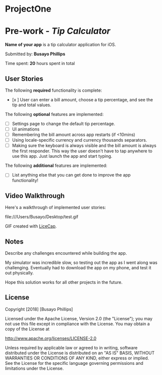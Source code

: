 # ProjectOne
# Pre-work - *Tip Calculator*

**Name of your app** is a tip calculator application for iOS.

Submitted by: **Busayo Phillips**

Time spent: **20** hours spent in total

## User Stories

The following **required** functionality is complete:

* [x ] User can enter a bill amount, choose a tip percentage, and see the tip and total values.

The following **optional** features are implemented:
* [ ] Settings page to change the default tip percentage.
* [ ] UI animations
* [ ] Remembering the bill amount across app restarts (if <10mins)
* [ ] Using locale-specific currency and currency thousands separators.
* [ ] Making sure the keyboard is always visible and the bill amount is always the first responder. This way the user doesn't have to tap anywhere to use this app. Just launch the app and start typing.

The following **additional** features are implemented:


- [ ] List anything else that you can get done to improve the app functionality!

## Video Walkthrough 

Here's a walkthrough of implemented user stories:

file:///Users/Busayo/Desktop/test.gif


GIF created with [LiceCap](http://www.cockos.com/licecap/).

## Notes

Describe any challenges encountered while building the app.

My simulator was incredible slow, so testing out the app as I went along was challenging. Eventually had to download the app 
on my phone, and test it out physically. 

Hope this solution works for all other projects in the future.

## License

Copyright [2018] [Busayo Phillips]

Licensed under the Apache License, Version 2.0 (the "License");
you may not use this file except in compliance with the License.
You may obtain a copy of the License at

http://www.apache.org/licenses/LICENSE-2.0

Unless required by applicable law or agreed to in writing, software
distributed under the License is distributed on an "AS IS" BASIS,
WITHOUT WARRANTIES OR CONDITIONS OF ANY KIND, either express or implied.
See the License for the specific language governing permissions and
limitations under the License.
